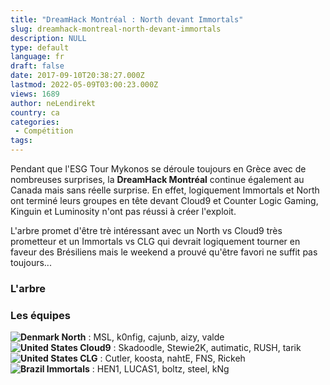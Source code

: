 ```yaml
---
title: "DreamHack Montréal : North devant Immortals"
slug: dreamhack-montreal-north-devant-immortals
description: NULL
type: default
language: fr
draft: false
date: 2017-09-10T20:38:27.000Z
lastmod: 2022-05-09T03:00:23.000Z
views: 1689
author: neLendirekt
country: ca
categories:
 - Compétition
tags:
---
```

Pendant que l'ESG Tour Mykonos se déroule toujours en Grèce avec de nombreuses surprises, la **DreamHack Montréal** continue également au Canada mais sans réelle surprise. En effet, logiquement Immortals et North ont terminé leurs groupes en tête devant Cloud9 et Counter Logic Gaming, Kinguin et Luminosity n'ont pas réussi à créer l'exploit.

L'arbre promet d'être trè intéressant avec un North vs Cloud9 très prometteur et un Immortals vs CLG qui devrait logiquement tourner en faveur des Brésiliens mais le weekend a prouvé qu'être favori ne suffit pas toujours...

### **L'arbre**

### **Les équipes**

**![Denmark](/images/countries/dk.svg)⁠ North** : MSL, k0nfig, cajunb, aizy, valde  
**![United States](/images/countries/us.svg)⁠ Cloud9** : Skadoodle, Stewie2K, autimatic, RUSH, tarik  
**![United States](/images/countries/us.svg)⁠ CLG** : Cutler, koosta, nahtE, FNS, Rickeh  
**![Brazil](/images/countries/br.svg)⁠ Immortals** : HEN1, LUCAS1, boltz, steel, kNg
